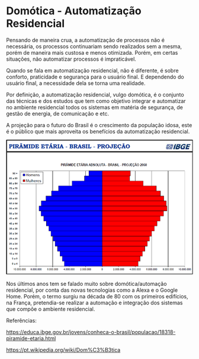 # Domótica - Automatização Residencial

Pensando de maneira crua, a automatização de processos não é necessária, os processos continuariam sendo realizados sem a mesma, porém de maneira mais custosa e menos otimizada. Porém, em certas situações, não automatizar processos é impraticável.

Quando se fala em automatização residencial, não é diferente, é sobre conforto, praticidade e segurança para o usuário final. E dependendo do usuário final, a necessidade dela se torna uma realidade.

Por definição, a automatização residencial, vulgo domótica, é o conjunto das técnicas e dos estudos que tem como objetivo integrar e automatizar no ambiente residencial todos os sistemas em matéria de segurança, de gestão de energia, de comunicação e etc. 

A projeção para o futuro do Brasil é o crescimento da população idosa, este é o público que mais aproveita os benefícios da automatização residencial.

![](./figuras/projecao.png)

Nos últimos anos tem se falado muito sobre domótica/automação residencial, por conta das novas tecnologias como a Alexa e o Google Home. Porém, o termo surgiu na década de 80 com os primeiros edifícios, na França, pretendia-se realizar a automação e integração dos sistemas que compõe o ambiente residencial.



Referências:

https://educa.ibge.gov.br/jovens/conheca-o-brasil/populacao/18318-piramide-etaria.html

https://pt.wikipedia.org/wiki/Dom%C3%B3tica
